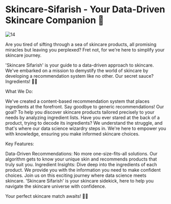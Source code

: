 # Skincare-Sifarish - Your Data-Driven Skincare Companion 🌟

![14](https://github.com/manali-vichare/Skincare-Sifarish/assets/52907100/d9045c1c-616a-45d4-9579-030f14ed5c12)


Are you tired of sifting through a sea of skincare products, all promising miracles but leaving you perplexed? Fret not, for we're here to simplify your skincare journey.

'Skincare Sifarish' is your guide to a data-driven approach to skincare. We've embarked on a mission to demystify the world of skincare by developing a recommendation system like no other. Our secret sauce? Ingredients! 🧪✨

What We Do:

We've created a content-based recommendation system that places ingredients at the forefront. Say goodbye to generic recommendations!
Our goal? To help you discover skincare products tailored precisely to your needs by analyzing ingredient lists.
Have you ever stared at the back of a product, trying to decode its ingredients? We understand the struggle, and that's where our data science wizardry steps in.
We're here to empower you with knowledge, ensuring you make informed skincare choices.

Key Features:

Data-Driven Recommendations: No more one-size-fits-all solutions. Our algorithm gets to know your unique skin and recommends products that truly suit you.
Ingredient Insights: Dive deep into the ingredients of each product. We provide you with the information you need to make confident choices.
Join us on this exciting journey where data science meets skincare. 'Skincare Sifarish' is your skincare sidekick, here to help you navigate the skincare universe with confidence.

Your perfect skincare match awaits! 🌺✨





